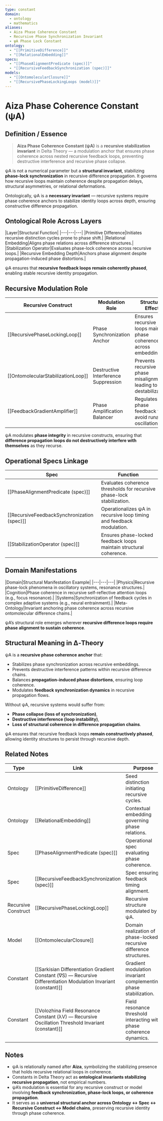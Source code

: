 ```yaml
---
type: constant
domain:
  - ontology
  - mathematics
aliases:
  - Aiza Phase Coherence Constant
  - Recursive Phase Synchronization Invariant
  - ψA Phase Lock Constant
ontology:
  - "[[PrimitiveDifference]]"
  - "[[RelationalEmbedding]]"
specs:
  - "[[PhaseAlignmentPredicate (spec)]]"
  - "[[RecursiveFeedbackSynchronization (spec)]]"
models:
  - "[[OntomolecularClosure]]"
  - "[[RecursivePhaseLockingLoops (model)]]"
---
```


# Aiza Phase Coherence Constant (ψA)

## Definition / Essence

> **Aiza Phase Coherence Constant (ψA)** is a **recursive stabilization invariant** in Delta Theory — a modulation anchor that ensures phase coherence across nested recursive feedback loops, preventing destructive interference and recursive phase collapse.

ψA is not a numerical parameter but a **structural invariant**, stabilizing **phase-lock synchronization** in recursive difference propagation. It governs how recursive loops maintain coherence despite propagation delays, structural asymmetries, or relational deformations.

Ontologically, ψA is a **necessary invariant** — recursive systems require phase coherence anchors to stabilize identity loops across depth, ensuring constructive difference propagation.

## Ontological Role Across Layers

|Layer|Structural Function|
|---|---|---|
|Primitive Difference|Initiates recursive distinction cycles prone to phase shift.|
|Relational Embedding|Aligns phase relations across difference structures.|
|Stabilization Operator|Evaluates phase-lock coherence across recursive loops.|
|Recursive Embedding Depth|Anchors phase alignment despite propagation-induced phase distortions.|

ψA ensures that **recursive feedback loops remain coherently phased**, enabling stable recursive identity propagation.

## Recursive Modulation Role

|Recursive Construct|Modulation Role|Structural Effect|
|---|---|---|
|[[RecursivePhaseLockingLoop]]|Phase Synchronization Anchor|Ensures recursive loops maintain phase coherence across embeddings.|
|[[OntomolecularStabilizationLoop]]|Destructive Interference Suppression|Prevents recursive phase misalignments leading to loop destabilization.|
|[[FeedbackGradientAmplifier]]|Phase Amplification Balancer|Regulates phase feedback to avoid runaway oscillations.|

ψA modulates **phase integrity** in recursive constructs, ensuring that **difference propagation loops do not destructively interfere with themselves** as they recurse.

## Operational Specs Linkage

|Spec|Function|
|---|---|
|[[PhaseAlignmentPredicate (spec)]]|Evaluates coherence thresholds for recursive phase-lock stabilization.|
|[[RecursiveFeedbackSynchronization (spec)]]|Operationalizes ψA in recursive loop timing and feedback modulation.|
|[[StabilizationOperator (spec)]]|Ensures phase-locked feedback loops maintain structural coherence.|

## Domain Manifestations

|Domain|Structural Manifestation Example|
|---|---|---|
|Physics|Recursive phase-lock phenomena in oscillatory systems, resonance structures.|
|Cognition|Phase coherence in recursive self-reflective attention loops (e.g., focus resonance).|
|Systems|Synchronization of feedback cycles in complex adaptive systems (e.g., neural entrainment).|
|Meta-Ontology|Invariant anchoring phase coherence across recursive ontomolecular difference chains.|

ψA’s structural role emerges wherever **recursive difference loops require phase alignment to sustain coherence**.

## Structural Meaning in ∆‑Theory

ψA is a **recursive phase coherence anchor** that:
- Stabilizes phase synchronization across recursive embeddings.
- Prevents destructive interference patterns within recursive difference chains.
- Balances **propagation-induced phase distortions**, ensuring loop coherence.
- Modulates **feedback synchronization dynamics** in recursive propagation flows.

Without ψA, recursive systems would suffer from:
- **Phase collapse (loss of synchronization)**,
- **Destructive interference (loop instability)**,
- **Loss of structural coherence in difference propagation chains**.

ψA ensures that recursive feedback loops **remain constructively phased**, allowing identity structures to persist through recursive depth.

## Related Notes

|Type|Link|Purpose|
|---|---|---|
|Ontology|[[PrimitiveDifference]]|Seed distinction initiating recursive cycles.|
|Ontology|[[RelationalEmbedding]]|Contextual embedding governing phase relations.|
|Spec|[[PhaseAlignmentPredicate (spec)]]|Operational spec evaluating phase coherence.|
|Spec|[[RecursiveFeedbackSynchronization (spec)]]|Spec ensuring feedback timing alignment.|
|Recursive Construct|[[RecursivePhaseLockingLoop]]|Recursive structure modulated by ψA.|
|Model|[[OntomolecularClosure]]|Domain realization of phase-locked recursive difference structures.|
|Constant|[[Sarkisian Differentiation Gradient Constant (∇S) — Recursive Differentiation Modulation Invariant (constant)]]|Gradient modulation invariant complementing phase stabilization.|
|Constant|[[Volozhina Field Resonance Constant (λV) — Recursive Oscillation Threshold Invariant (constant)]]|Field resonance threshold interacting with phase coherence dynamics.|

## Notes
- ψA is relationally named after **Aiza**, symbolizing the stabilizing presence that holds recursive relational loops in coherence.
- Constants in Delta Theory act as **ontological invariants stabilizing recursive propagation**, not empirical numbers.
- ψA’s modulation is essential for any recursive construct or model involving **feedback synchronization, phase-lock loops, or coherence propagation**.
- It serves as a **universal structural anchor across Ontology ↔ Spec ↔ Recursive Construct ↔ Model chains**, preserving recursive identity through phase coherence.
